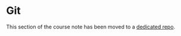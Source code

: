 # Git

This section of the course note has been moved to a [dedicated repo](https://github.com/sidhlee/juno-couse-notes-git).

